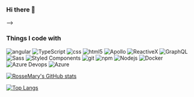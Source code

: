 ### Hi there 👋

<!--

- 🔭 I’m currently working on 
- 🌱 I’m currently learning 
- 📫 How to reach me: []()
<!-- - 👯 I’m looking to collaborate on ... -->
<!-- - 🤔 I’m looking for help with ...-->
<!-- - 💬 Ask me about ... -->
<!-- - 😄 Pronouns: ... -->
<!-- - ⚡ Fun fact: ... -->
-->
<!-- Here are some ideas to get you started: -->

<h3>Things I code with</h3>
<p>
  <img alt="angular" src="https://img.shields.io/badge/-Angular-DD0031?style=flat-square&logo=angular&logoColor=white" />
  <img alt="TypeScript" src="https://img.shields.io/badge/-TypeScript-007ACC?style=flat-square&logo=typescript&logoColor=white" />
  <img alt="css" src="https://img.shields.io/badge/-CSS-1572B6?style=flat-square&logo=css3&logoColor=white" />
  <img alt="html5" src="https://img.shields.io/badge/-HTML5-E34F26?style=flat-square&logo=html5&logoColor=white" />
  <img alt="Apollo" src="https://img.shields.io/badge/-Apollo%20GraphQL-311C87?style=flat-square&logo=apollo-graphql&logoColor=white" />
  <img alt="ReactiveX" src="https://img.shields.io/badge/-RxJs-B7178C?style=flat-square&logo=reactivex&logoColor=white" />
  <img alt="GraphQL" src="https://img.shields.io/badge/-GraphQL-E10098?style=flat-square&logo=graphql&logoColor=white" />
  <img alt="Sass" src="https://img.shields.io/badge/-Sass-CC6699?style=flat-square&logo=sass&logoColor=white" />
  <img alt="Styled Components" src="https://img.shields.io/badge/-Styled_Components-db7092?style=flat-square&logo=styled-components&logoColor=white" />
  <img alt="git" src="https://img.shields.io/badge/-Git-F05032?style=flat-square&logo=git&logoColor=white" />
  <img alt="npm" src="https://img.shields.io/badge/-NPM-CB3837?style=flat-square&logo=npm&logoColor=white" />
  <img alt="Nodejs" src="https://img.shields.io/badge/-Nodejs-43853d?style=flat-square&logo=Node.js&logoColor=white" />
  <img alt="Docker" src="https://img.shields.io/badge/-Docker-46a2f1?style=flat-square&logo=docker&logoColor=white" />
  <img alt="Azure Devops" src="https://img.shields.io/badge/-AzureDevops-1572B6?style=flat-square&logo=azuredevops&logoColor=white" />
  <img alt="Azure" src="https://img.shields.io/badge/-Azure-1572B6?style=flat-square&logo=microsoftazure&logoColor=white" />
</p>

[![RosseMary's GitHub stats](https://github-readme-stats.vercel.app/api?username=RosseMry&show_icons=true&theme=tokyonight)](https://github.com/RosseMry/github-readme-stats)

[![Top Langs](https://github-readme-stats.vercel.app/api/top-langs/?username=RosseMry&layout=compact)](https://github.com/anuraghazra/github-readme-stats)
